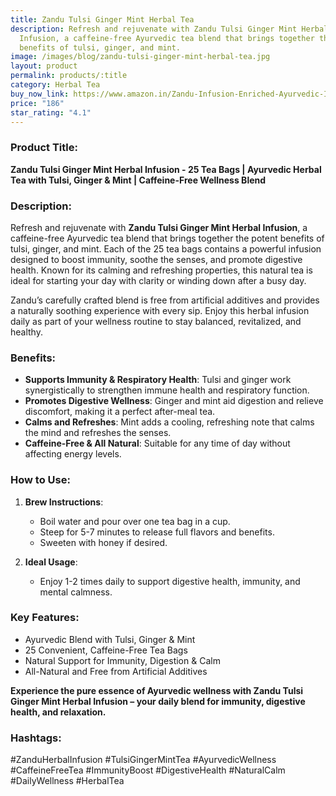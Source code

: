 ```yaml
---
title: Zandu Tulsi Ginger Mint Herbal Tea
description: Refresh and rejuvenate with Zandu Tulsi Ginger Mint Herbal
  Infusion, a caffeine-free Ayurvedic tea blend that brings together the potent
  benefits of tulsi, ginger, and mint.
image: /images/blog/zandu-tulsi-ginger-mint-herbal-tea.jpg
layout: product
permalink: products/:title
category: Herbal Tea
buy_now_link: https://www.amazon.in/Zandu-Infusion-Enriched-Ayurvedic-Ingredients/dp/B09BTZWVYM/ref=sr_1_5?crid=2X6ONFCQBN0WP&tag=m0150-21
price: "186"
star_rating: "4.1"
---
```

### Product Title:
**Zandu Tulsi Ginger Mint Herbal Infusion - 25 Tea Bags | Ayurvedic Herbal Tea with Tulsi, Ginger & Mint | Caffeine-Free Wellness Blend**

### Description:
Refresh and rejuvenate with **Zandu Tulsi Ginger Mint Herbal Infusion**, a caffeine-free Ayurvedic tea blend that brings together the potent benefits of tulsi, ginger, and mint. Each of the 25 tea bags contains a powerful infusion designed to boost immunity, soothe the senses, and promote digestive health. Known for its calming and refreshing properties, this natural tea is ideal for starting your day with clarity or winding down after a busy day. 

Zandu’s carefully crafted blend is free from artificial additives and provides a naturally soothing experience with every sip. Enjoy this herbal infusion daily as part of your wellness routine to stay balanced, revitalized, and healthy.

### Benefits:
- **Supports Immunity & Respiratory Health**: Tulsi and ginger work synergistically to strengthen immune health and respiratory function.
- **Promotes Digestive Wellness**: Ginger and mint aid digestion and relieve discomfort, making it a perfect after-meal tea.
- **Calms and Refreshes**: Mint adds a cooling, refreshing note that calms the mind and refreshes the senses.
- **Caffeine-Free & All Natural**: Suitable for any time of day without affecting energy levels.

### How to Use:
1. **Brew Instructions**:
   - Boil water and pour over one tea bag in a cup.
   - Steep for 5-7 minutes to release full flavors and benefits.
   - Sweeten with honey if desired.

2. **Ideal Usage**:
   - Enjoy 1-2 times daily to support digestive health, immunity, and mental calmness.

### Key Features:
- Ayurvedic Blend with Tulsi, Ginger & Mint
- 25 Convenient, Caffeine-Free Tea Bags
- Natural Support for Immunity, Digestion & Calm
- All-Natural and Free from Artificial Additives

**Experience the pure essence of Ayurvedic wellness with Zandu Tulsi Ginger Mint Herbal Infusion – your daily blend for immunity, digestive health, and relaxation.**

### Hashtags:
#ZanduHerbalInfusion #TulsiGingerMintTea #AyurvedicWellness #CaffeineFreeTea #ImmunityBoost #DigestiveHealth #NaturalCalm #DailyWellness #HerbalTea
